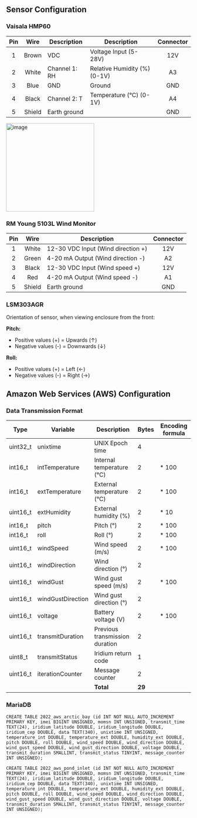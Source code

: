 
## Sensor Configuration

### Vaisala HMP60


| Pin | Wire  | Description   | Description                  | Connector |
|:---:|:-----:|---------------|------------------------------|:---------:|
| 1   | Brown | VDC           | Voltage Input (5-28V)        | 12V       |
| 2   | White | Channel 1: RH | Relative Humidity (%) (0-1V) | A3        |
| 3   | Blue  | GND           | Ground                       | GND       |
| 4   | Black | Channel 2: T  | Temperature (°C) (0-1V)      | A4        |
| 5   | Shield | Earth ground |      | GND        |

<img width="240" alt="image" src="https://user-images.githubusercontent.com/22924092/166289749-5f874318-572a-4545-b4d9-ad0d5a73522e.png">


### RM Young 5103L Wind Monitor
| Pin | Wire   | Description                         | Connector |
|:---:|:------:|-------------------------------------|:---------:|
| 1   | White  | 12-30 VDC Input (Wind direction +)  | 12V       |
| 2   | Green  | 4-20 mA Output  (Wind direction -)  | A2        |
| 3   | Black  | 12-30 VDC Input (Wind speed +)      | 12V       |
| 4   | Red    | 4-20 mA Output  (Wind speed -)      | A1        |
| 5   | Shield | Earth ground                        | GND       |

### LSM303AGR
Orientation of sensor, when viewing enclosure from the front:

**Pitch:**
* Positive values (+) = Upwards (↑)
* Negative values (-) = Downwards (↓)

**Roll:**
* Positive values (+) = Left (←)
* Negative values (-) = Right (→)



## Amazon Web Services (AWS) Configuration


### Data Transmission Format


| Type     | Variable          | Description                    | Bytes | Encoding formula |
|----------|-------------------|--------------------------------|-------|------------------|
| uint32_t | unixtime          | UNIX Epoch time                | 4     |                  |
| int16_t  | intTemperature    | Internal temperature (°C)      | 2     | * 100            |
| int16_t  | extTemperature    | External temperature (°C)      | 2     | * 100            |
| uint16_t | extHumidity       | External humidity (%)          | 2     | * 10             |
| int16_t  | pitch             | Pitch (°)                      | 2     | * 100            |
| int16_t  | roll              | Roll (°)                       | 2     | * 100            |
| uint16_t | windSpeed         | Wind speed (m/s)               | 2     | * 100            |
| uint16_t | windDirection     | Wind direction (°)             | 2     |                  |
| uint16_t | windGust          | Wind gust speed (m/s)          | 2     | * 100            |
| uint16_t | windGustDirection | Wind gust direction (°)        | 2     |                  |
| uint16_t | voltage           | Battery voltage (V)            | 2     | * 100            |
| uint16_t | transmitDuration  | Previous transmission duration | 2     |                  |
| uint8_t  | transmitStatus    | Iridium return code            | 1     |                  |
| uint16_t | iterationCounter  | Message counter                | 2     |                  |
|          |                   |                      **Total** | **29**|                  |

### MariaDB 

```
CREATE TABLE 2022_aws_arctic_bay (id INT NOT NULL AUTO_INCREMENT PRIMARY KEY, imei BIGINT UNSIGNED, momsn INT UNSIGNED, transmit_time TEXT(24), iridium_latitude DOUBLE, iridium_longitude DOUBLE, iridium_cep DOUBLE, data TEXT(340), unixtime INT UNSIGNED, temperature_int DOUBLE, temperature_ext DOUBLE, humidity_ext DOUBLE, pitch DOUBLE, roll DOUBLE, wind_speed DOUBLE, wind_direction DOUBLE, wind_gust_speed DOUBLE, wind_gust_direction DOUBLE, voltage DOUBLE, transmit_duration SMALLINT, transmit_status TINYINT, message_counter INT UNSIGNED);
```

```
CREATE TABLE 2022_aws_pond_inlet (id INT NOT NULL AUTO_INCREMENT PRIMARY KEY, imei BIGINT UNSIGNED, momsn INT UNSIGNED, transmit_time TEXT(24), iridium_latitude DOUBLE, iridium_longitude DOUBLE, iridium_cep DOUBLE, data TEXT(340), unixtime INT UNSIGNED, temperature_int DOUBLE, temperature_ext DOUBLE, humidity_ext DOUBLE, pitch DOUBLE, roll DOUBLE, wind_speed DOUBLE, wind_direction DOUBLE, wind_gust_speed DOUBLE, wind_gust_direction DOUBLE, voltage DOUBLE, transmit_duration SMALLINT, transmit_status TINYINT, message_counter INT UNSIGNED);
```

